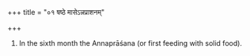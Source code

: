 +++
title = "०१ षष्ठे मासेऽन्नप्राशनम्"

+++
1. In the sixth month the Annaprāśana (or first feeding with solid food).
